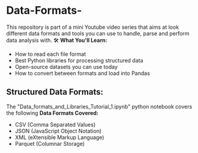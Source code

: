 # Data-Formats-

This repository is part of a mini Youtube video series that aims at look different data formats and tools you can use to handle, parse and perform data analysis with. 
🛠 **What You'll Learn:**

- How to read each file format
- Best Python libraries for processing structured data
- Open-source datasets you can use today
- How to convert between formats and load into Pandas
## **Structured Data Formats:**
The "Data_formats_and_Libraries_Tutorial_1.ipynb" python notebook covers the following **Data Formats Covered:**
- CSV (Comma Separated Values)
- JSON (JavaScript Object Notation)
- XML (eXtensible Markup Language)
- Parquet (Columnar Storage)

